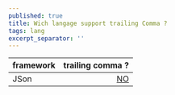 ```yaml
---
published: true
title: Wich langage support trailing Comma ?
tags: lang
excerpt_separator: ''
---
```

| framework | trailing comma ? |
| --- | ---: |
| JSon | [NO](https://stackoverflow.com/questions/201782/can-you-use-a-trailing-comma-in-a-json-object) |
